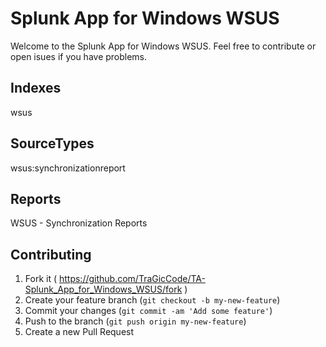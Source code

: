 # Splunk App for Windows WSUS
Welcome to the Splunk App for Windows WSUS.  Feel free to contribute or open isues if you have problems.

## Indexes
wsus

## SourceTypes
wsus:synchronizationreport


## Reports
WSUS - Synchronization Reports

## Contributing

1. Fork it ( https://github.com/TraGicCode/TA-Splunk_App_for_Windows_WSUS/fork )
2. Create your feature branch (`git checkout -b my-new-feature`)
3. Commit your changes (`git commit -am 'Add some feature'`)
4. Push to the branch (`git push origin my-new-feature`)
5. Create a new Pull Request
